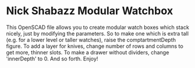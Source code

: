 # Nick Shabazz Modular Watchbox 

This OpenSCAD file allows you to create modular watch boxes which stack nicely, just by modifying the parameters. So to make one which is extra tall (e.g. for a lower level or taller watches), raise the comptartmentDepth figure. To add a layer for knives, change number of rows and columns to get more, thinner slots. To make a drawer without dividers, change 'innerDepth' to 0. And so forth. Enjoy!
